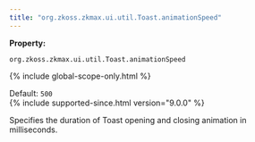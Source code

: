 ```yaml
---
title: "org.zkoss.zkmax.ui.util.Toast.animationSpeed"
---
```


**Property:**

`org.zkoss.zkmax.ui.util.Toast.animationSpeed`

{% include global-scope-only.html %}

Default: `500`  
{% include supported-since.html version="9.0.0" %}

Specifies the duration of Toast opening and closing animation in milliseconds.
